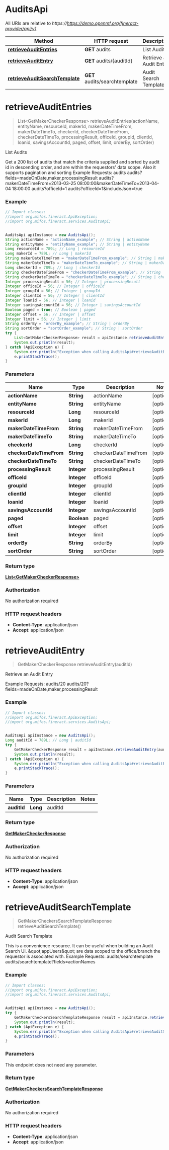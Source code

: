 # AuditsApi

All URIs are relative to *https://https://demo.openmf.org/fineract-provider/api/v1*

Method | HTTP request | Description
------------- | ------------- | -------------
[**retrieveAuditEntries**](AuditsApi.md#retrieveAuditEntries) | **GET** audits | List Audits
[**retrieveAuditEntry**](AuditsApi.md#retrieveAuditEntry) | **GET** audits/{auditId} | Retrieve an Audit Entry
[**retrieveAuditSearchTemplate**](AuditsApi.md#retrieveAuditSearchTemplate) | **GET** audits/searchtemplate | Audit Search Template


<a name="retrieveAuditEntries"></a>
# **retrieveAuditEntries**
> List&lt;GetMakerCheckerResponse&gt; retrieveAuditEntries(actionName, entityName, resourceId, makerId, makerDateTimeFrom, makerDateTimeTo, checkerId, checkerDateTimeFrom, checkerDateTimeTo, processingResult, officeId, groupId, clientId, loanid, savingsAccountId, paged, offset, limit, orderBy, sortOrder)

List Audits

Get a 200 list of audits that match the criteria supplied and sorted by audit id in descending order, and are within the requestors&#39; data scope. Also it supports pagination and sorting  Example Requests:  audits  audits?fields&#x3D;madeOnDate,maker,processingResult  audits?makerDateTimeFrom&#x3D;2013-03-25 08:00:00&amp;makerDateTimeTo&#x3D;2013-04-04 18:00:00  audits?officeId&#x3D;1  audits?officeId&#x3D;1&amp;includeJson&#x3D;true

### Example
```java
// Import classes:
//import org.mifos.fineract.ApiException;
//import org.mifos.fineract.services.AuditsApi;


AuditsApi apiInstance = new AuditsApi();
String actionName = "actionName_example"; // String | actionName
String entityName = "entityName_example"; // String | entityName
Long resourceId = 789L; // Long | resourceId
Long makerId = 789L; // Long | makerId
String makerDateTimeFrom = "makerDateTimeFrom_example"; // String | makerDateTimeFrom
String makerDateTimeTo = "makerDateTimeTo_example"; // String | makerDateTimeTo
Long checkerId = 789L; // Long | checkerId
String checkerDateTimeFrom = "checkerDateTimeFrom_example"; // String | checkerDateTimeFrom
String checkerDateTimeTo = "checkerDateTimeTo_example"; // String | checkerDateTimeTo
Integer processingResult = 56; // Integer | processingResult
Integer officeId = 56; // Integer | officeId
Integer groupId = 56; // Integer | groupId
Integer clientId = 56; // Integer | clientId
Integer loanid = 56; // Integer | loanid
Integer savingsAccountId = 56; // Integer | savingsAccountId
Boolean paged = true; // Boolean | paged
Integer offset = 56; // Integer | offset
Integer limit = 56; // Integer | limit
String orderBy = "orderBy_example"; // String | orderBy
String sortOrder = "sortOrder_example"; // String | sortOrder
try {
    List<GetMakerCheckerResponse> result = apiInstance.retrieveAuditEntries(actionName, entityName, resourceId, makerId, makerDateTimeFrom, makerDateTimeTo, checkerId, checkerDateTimeFrom, checkerDateTimeTo, processingResult, officeId, groupId, clientId, loanid, savingsAccountId, paged, offset, limit, orderBy, sortOrder);
    System.out.println(result);
} catch (ApiException e) {
    System.err.println("Exception when calling AuditsApi#retrieveAuditEntries");
    e.printStackTrace();
}
```

### Parameters

Name | Type | Description  | Notes
------------- | ------------- | ------------- | -------------
 **actionName** | **String**| actionName | [optional]
 **entityName** | **String**| entityName | [optional]
 **resourceId** | **Long**| resourceId | [optional]
 **makerId** | **Long**| makerId | [optional]
 **makerDateTimeFrom** | **String**| makerDateTimeFrom | [optional]
 **makerDateTimeTo** | **String**| makerDateTimeTo | [optional]
 **checkerId** | **Long**| checkerId | [optional]
 **checkerDateTimeFrom** | **String**| checkerDateTimeFrom | [optional]
 **checkerDateTimeTo** | **String**| checkerDateTimeTo | [optional]
 **processingResult** | **Integer**| processingResult | [optional]
 **officeId** | **Integer**| officeId | [optional]
 **groupId** | **Integer**| groupId | [optional]
 **clientId** | **Integer**| clientId | [optional]
 **loanid** | **Integer**| loanid | [optional]
 **savingsAccountId** | **Integer**| savingsAccountId | [optional]
 **paged** | **Boolean**| paged | [optional]
 **offset** | **Integer**| offset | [optional]
 **limit** | **Integer**| limit | [optional]
 **orderBy** | **String**| orderBy | [optional]
 **sortOrder** | **String**| sortOrder | [optional]

### Return type

[**List&lt;GetMakerCheckerResponse&gt;**](GetMakerCheckerResponse.md)

### Authorization

No authorization required

### HTTP request headers

 - **Content-Type**: application/json
 - **Accept**: application/json

<a name="retrieveAuditEntry"></a>
# **retrieveAuditEntry**
> GetMakerCheckerResponse retrieveAuditEntry(auditId)

Retrieve an Audit Entry

Example Requests:  audits/20 audits/20?fields&#x3D;madeOnDate,maker,processingResult

### Example
```java
// Import classes:
//import org.mifos.fineract.ApiException;
//import org.mifos.fineract.services.AuditsApi;


AuditsApi apiInstance = new AuditsApi();
Long auditId = 789L; // Long | auditId
try {
    GetMakerCheckerResponse result = apiInstance.retrieveAuditEntry(auditId);
    System.out.println(result);
} catch (ApiException e) {
    System.err.println("Exception when calling AuditsApi#retrieveAuditEntry");
    e.printStackTrace();
}
```

### Parameters

Name | Type | Description  | Notes
------------- | ------------- | ------------- | -------------
 **auditId** | **Long**| auditId |

### Return type

[**GetMakerCheckerResponse**](GetMakerCheckerResponse.md)

### Authorization

No authorization required

### HTTP request headers

 - **Content-Type**: application/json
 - **Accept**: application/json

<a name="retrieveAuditSearchTemplate"></a>
# **retrieveAuditSearchTemplate**
> GetMakerCheckersSearchTemplateResponse retrieveAuditSearchTemplate()

Audit Search Template

This is a convenience resource. It can be useful when building an Audit Search UI. \&quot;appUsers\&quot; are data scoped to the office/branch the requestor is associated with.  Example Requests:  audits/searchtemplate audits/searchtemplate?fields&#x3D;actionNames

### Example
```java
// Import classes:
//import org.mifos.fineract.ApiException;
//import org.mifos.fineract.services.AuditsApi;


AuditsApi apiInstance = new AuditsApi();
try {
    GetMakerCheckersSearchTemplateResponse result = apiInstance.retrieveAuditSearchTemplate();
    System.out.println(result);
} catch (ApiException e) {
    System.err.println("Exception when calling AuditsApi#retrieveAuditSearchTemplate");
    e.printStackTrace();
}
```

### Parameters
This endpoint does not need any parameter.

### Return type

[**GetMakerCheckersSearchTemplateResponse**](GetMakerCheckersSearchTemplateResponse.md)

### Authorization

No authorization required

### HTTP request headers

 - **Content-Type**: application/json
 - **Accept**: application/json


